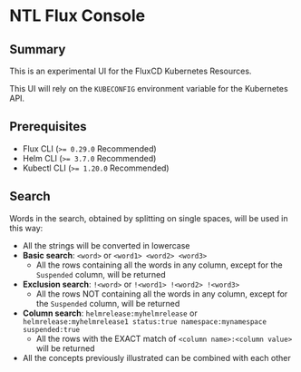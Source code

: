 # NTL Flux Console

## Summary

This is an experimental UI for the FluxCD Kubernetes Resources.

This UI will rely on the `KUBECONFIG` environment variable for the Kubernetes API.

## Prerequisites

- Flux CLI (`>= 0.29.0` Recommended)
- Helm CLI (`>= 3.7.0` Recommended)
- Kubectl CLI (`>= 1.20.0` Recommended)

## Search

Words in the search, obtained by splitting on single spaces, will be used in this way:

- All the strings will be converted in lowercase
- **Basic search**: `<word>` or `<word1> <word2> <word3>`
  - All the rows containing all the words in any column, except for the `Suspended` column, will be returned
- **Exclusion search**: `!<word>` or `!<word1> !<word2> !<word3>`
  - All the rows NOT containing all the words in any column, except for the `Suspended` column, will be returned
- **Column search**: `helmrelease:myhelmrelease` or `helmrelease:myhelmrelease1 status:true namespace:mynamespace suspended:true`
  - All the rows with the EXACT match of `<column name>:<column value>` will be returned
- All the concepts previously illustrated can be combined with each other
